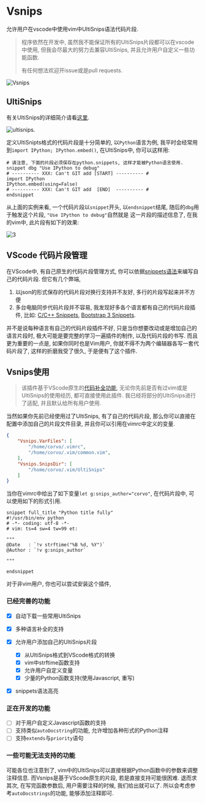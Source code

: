 # Vsnips

允许用户在vscode中使用vim中UltiSnips语法代码片段.

> 程序依然在开发中, 虽然我不能保证所有的UltiSnips片段都可以在vscode中使用,
> 但我会尽最大的努力去兼容UltiSnips, 并且允许用户自定义一些功能函数.
>
> 有任何想法欢迎开issue或是pull requests.

![Vsnips][7]

## UltiSnips

有关UltiSnips的详细简介请看[这里][1].

![ultisnips][2].

定义UltiSnipts格式的代码片段是十分简单的, 以`Python`语言为例, 我平时会经常用到`import IPython; IPython.embed()`, 在UltiSnips中, 你可以这样用:

```snippets
# 请注意, 下面的片段必须保存在python.snippets, 这样才能被Python语言使用.
snippet dbg "Use IPython to debug"
# ---------- XXX: Can't GIT add [START] ---------- #
import IPython
IPython.embed(using=False)
# ---------- XXX: Can't GIT add  [END]  ---------- #
endsnippet
```

从上面的实例来看, 一个代码片段以`snippet`开头, 以`endsnippet`结尾,
随后的`dbg`用于触发这个片段, `"Use IPython to debug"`自然就是
这一片段的描述信息了, 在我的vim中, 此片段有如下的效果:

![3][3]


## VScode 代码片段管理

在VScode中, 有自己原生的代码片段管理方式, 你可以依据[snippets语法][4]来编写自己的代码片段. 但它有几个弊端,

1. 以json的形式保存的代码片段对换行支持并不友好, 多行的片段写起来并不方便
2. 多台电脑同步代码片段并不容易, 我发现好多各个语言都有自己的代码片段插件, 比如: [C/C++ Snippets][5], [Bootstrap 3 Snippets][6].

并不是说每种语言有自己的代码片段插件不好, 只是当你想要改动或是增加自己的语言片段时,
极大可能是要完整的学习一遍插件的制作, 以及代码片段的书写. 而且更为重要的一点是,
如果你同时也是Vim用户, 你就不得不为两个编辑器各写一套代码片段了, 这样的折磨我受了很久,
于是便有了这个插件.

## Vsnips使用

> 该插件基于VScode原生的[代码补全功能][8], 无论你先前是否有过vim或是UltiSnips的使用经历,
> 都可直接使用此插件. 我已经将部分的UltiSnips进行了适配, 并且默认给所有用户使用.

当然如果你先前已经使用过了UltiSnips, 有了自己的代码片段,
那么你可以直接在配置中添加自己的片段文件目录, 并且你可以引用在vimrc中定义的变量.

```json
{
    "Vsnips.VarFiles": [
        "/home/corvo/.vimrc",
        "/home/corvo/.vim/common.vim",
    ],
    "Vsnips.SnipsDir": [
        "/home/corvo/.vim/UltiSnips"
    ]
}
```

当你在vimrc中给出了如下变量`let g:snips_author="corvo"`, 在代码片段中, 可以使用如下的形式引用.

```snippets
snippet full_title "Python title fully"
#!/usr/bin/env python
# -*- coding: utf-8 -*-
# vim: ts=4 sw=4 tw=99 et:

"""
@Date   : `!v strftime("%B %d, %Y")`
@Author : `!v g:snips_author`

"""

endsnippet
```

对于非vim用户, 你也可以尝试安装这个插件,


### 已经完善的功能

- [x] 自动下载一些常用UltiSnips
- [x] 多种语言补全的支持
- [x] 允许用户添加自己的UltiSnips片段
  - [x] 从UltiSnips格式到VScode格式的转换
  - [x] vim中strftime函数支持
  - [x] 允许用户自定义变量
  - [x] 少量的Python函数支持(使用Javascript, 重写)
- [x] snippets语法高亮


### 正在开发的功能

- [ ] 对于用户自定义Javascript函数的支持
- [ ] 支持类似`autoDocstring`的功能, 允许增加各种形式的Python注释
- [ ] 支持`extends`与`priority`语句

### 一些可能无法支持的功能

可能各位也注意到了, vim中的UltiSnips可以直接根据Python函数中的参数来调整
注释信息. 而Vsnips是基于VScode原生的片段, 若是直接支持可能很困难.
退而求其次, 在写完函数参数后, 用户需要注释的时候, 我们给出就可以了.
所以会考虑参考`autoDocstrings`的功能, 能够添加注释即可.


[1]: https://github.com/SirVer/ultisnips
[2]: https://camo.githubusercontent.com/296aecf30e1607233814196db6bd3f5f47e70c73/68747470733a2f2f7261772e6769746875622e636f6d2f5369725665722f756c7469736e6970732f6d61737465722f646f632f64656d6f2e676966
[3]: https://user-images.githubusercontent.com/12025071/62412148-14cad280-b631-11e9-8d9c-01a65a2550ef.gif
[4]: https://code.visualstudio.com/docs/editor/userdefinedsnippets#_creating-your-own-snippets
[5]: https://marketplace.visualstudio.com/items?itemName=hars.CppSnippets
[6]: https://marketplace.visualstudio.com/items?itemName=wcwhitehead.bootstrap-3-snippets
[7]: https://user-images.githubusercontent.com/12025071/62412552-19928500-b637-11e9-8335-dfe3f0ca0688.gif
[8]: https://code.visualstudio.com/api/references/vscode-api#CompletionItemProvider